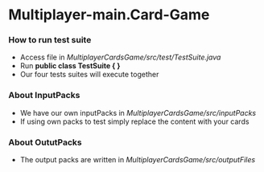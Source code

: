 # Multiplayer-main.Card-Game
### How to run test suite
- Access file in *MultiplayerCardsGame/src/test/TestSuite.java*
- Run **public class TestSuite { }**
- Our four tests suites will execute together

### About InputPacks
- We have our own inputPacks in *MultiplayerCardsGame/src/inputPacks*
- If using own packs to test simply replace the content with your cards

### About OututPacks
- The output packs are written in *MultiplayerCardsGame/src/outputFiles*

